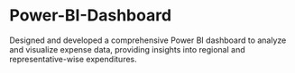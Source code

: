 # Power-BI-Dashboard
Designed and developed a comprehensive Power BI dashboard to analyze and visualize expense data, providing insights into regional and representative-wise expenditures.
